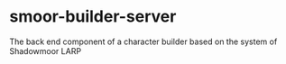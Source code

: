 # smoor-builder-server
The back end component of a character builder based on the system of Shadowmoor LARP
